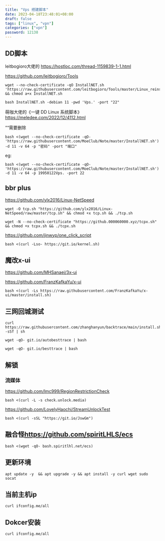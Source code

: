 ```yaml
---
title: "Vps 搭建脚本"
date: 2023-04-18T23:48:01+08:00
draft: false
tags: ["linux", "vpn"]
categories: ["vpn"]
password: 12138
---
```


## DD脚本
leitbogioro大佬的
<https://hostloc.com/thread-1159839-1-1.html>

<https://github.com/leitbogioro/Tools>
```
wget --no-check-certificate -qO InstallNET.sh 'https://raw.githubusercontent.com/leitbogioro/Tools/master/Linux_reinstall/InstallNET.sh' && chmod a+x InstallNET.sh
```
```
bash InstallNET.sh -debian 11 -pwd 'Vps.' -port "22"
```

萌咖大佬的《一键 DD Linux 系统脚本》
<https://meledee.com/2022/12/4112.html>

““需要删除
```
bash <(wget --no-check-certificate -qO- 'https://raw.githubusercontent.com/MoeClub/Note/master/InstallNET.sh') -d 11 -v 64 -p "密码" -port "端口"
```
eg:
```
bash <(wget --no-check-certificate -qO- 'https://raw.githubusercontent.com/MoeClub/Note/master/InstallNET.sh') -d 11 -v 64 -p 19950122Vps. -port 22
```

## bbr plus
<https://github.com/ylx2016/Linux-NetSpeed>
```
wget -O tcp.sh "https://github.com/ylx2016/Linux-NetSpeed/raw/master/tcp.sh" && chmod +x tcp.sh && ./tcp.sh
```
```
wget -N --no-check-certificate "https://github.000060000.xyz/tcpx.sh" && chmod +x tcpx.sh && ./tcpx.sh
```
<https://github.com/jinwyp/one_click_script>
```
bash <(curl -Lso- https://git.io/kernel.sh)
```

## 魔改x-ui
<https://github.com/MHSanaei/3x-ui>

<https://github.com/FranzKafkaYu/x-ui>
```
bash <(curl -Ls https://raw.githubusercontent.com/FranzKafkaYu/x-ui/master/install.sh)
```

## 三网回城测试
```
curl https://raw.githubusercontent.com/zhanghanyun/backtrace/main/install.sh -sSf | sh
```
```
wget -qO- git.io/autobesttrace | bash
```
```
wget -qO- git.io/besttrace | bash
```


## 解锁
### 流媒体
<https://github.com/lmc999/RegionRestrictionCheck>
```
bash <(curl -L -s check.unlock.media)
```
<https://github.com/LovelyHaochi/StreamUnlockTest>
```
bash <(curl -sSL "https://git.io/JswGm")
```

## 融合怪<https://github.com/spiritLHLS/ecs>
```
bash <(wget -qO- bash.spiritlhl.net/ecs)
```

## 更新环境
```
apt update -y  && apt upgrade -y && apt install -y curl wget sudo socat
```

## 当前主机ip
```
curl ifconfig.me/all
```

## Dokcer安装
```
curl ifconfig.me/all
```